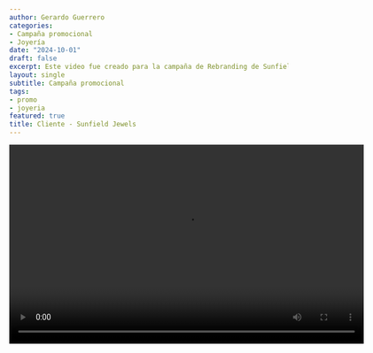 ```yaml
---
author: Gerardo Guerrero
categories:
- Campaña promocional
- Joyería
date: "2024-10-01"
draft: false
excerpt: Este video fue creado para la campaña de Rebranding de Sunfield Jewels, una empresa catalana de joyería. 
layout: single
subtitle: Campaña promocional
tags:
- promo
- joyeria
featured: true
title: Cliente - Sunfield Jewels
---
```


<video controls width="640" height="360">
  <source src="1promo Vanessa.mp4" type="video/mp4">
  Video promocional Cliente - Sunfield Jewels
</video>